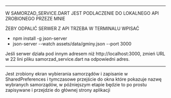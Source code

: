 -----------------------------------------
W SAMORZAD_SERVICE.DART JEST PODLACZENIE DO LOKALNEGO API ZROBIONEGO PRZEZE MNIE

ŻEBY ODPALIĆ SERWER Z API TRZEBA W TERMINALU WPISAĆ
 - npm install -g json-server
 - json-server --watch assets/data/gminy.json --port 3000

Jeśli serwer działa pod innym adresem niż http://localhost:3000, zmień URL w 22 lini pliku samorzad_service.dart na odpowiedni adres.

-----------------------------------------

Jest zrobiony ekran wybierania samorządów i zapisanie w SharedPreferences i tymczasowe przejście do okna które pokazuje nazwę wybranych samorządów, w późniejszym etapie będzie to po prostu zapisywane i przejdzie do głównej strony aplikacji